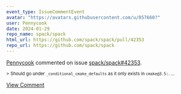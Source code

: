```yaml
---
event_type: IssueCommentEvent
avatar: "https://avatars.githubusercontent.com/u/857660?"
user: Pennycook
date: 2024-01-29
repo_name: spack/spack
html_url: https://github.com/spack/spack/pull/42353
repo_url: https://github.com/spack/spack
---
```


<a href='https://github.com/Pennycook' target='_blank'>Pennycook</a> commented on issue <a href='https://github.com/spack/spack/pull/42353' target='_blank'>spack/spack#42353</a>.

<small>> Should go under `_conditional_cmake_defaults` as it only exists in `cmake@3.5:`....</small>

<a href='https://github.com/spack/spack/pull/42353' target='_blank'>View Comment</a>